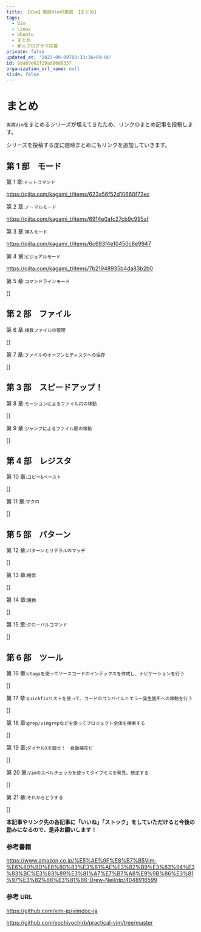 ```yaml
---
title: 【Vim】実践Vimの実践 【まとめ】
tags:
  - Vim
  - Linux
  - Ubuntu
  - まとめ
  - 新人プログラマ応援
private: false
updated_at: '2023-09-09T08:33:36+09:00'
id: 8dab9e62f29ad86d8337
organization_url_name: null
slide: false
---
```


# まとめ

`実践Vim`をまとめるシリーズが増えてきたため、リンクのまとめ記事を投稿します。

シリーズを投稿する度に随時まとめにもリンクを追加していきます。

## 第 1 部　モード

第 1 章:`ドットコマンド`

https://qiita.com/kagami_t/items/623a56f52d10660f72ec

第 2 章:`ノーマルモード`

https://qiita.com/kagami_t/items/6914e0afc27cb9c995af

第 3 章:`挿入モード`

https://qiita.com/kagami_t/items/6c693f4e10450c8e9947

第 4 章:`ビジュアルモード`

https://qiita.com/kagami_t/items/7b21948935b4da83b2b0

第 5 章:`コマンドラインモード`

[]

## 第 2 部　ファイル

第 6 章:`複数ファイルの管理`

[]

第 7 章:`ファイルのオープンとディスクへの保存`

[]

## 第 3 部　スピードアップ！

第 8 章:`モーションによるファイル内の移動`

[]

第 9 章:`ジャンプによるファイル間の移動`

[]

## 第 4 部　レジスタ

第 10 章:`コピー&ペースト`

[]

第 11 章:`マクロ`

[]

## 第 5 部　パターン

第 12 章:`パターンとリテラルのマッチ`

[]

第 13 章:`検索`

[]

第 14 章:`置換`

[]

第 15 章:`グローバルコマンド`

[]

## 第 6 部　ツール

第 16 章:`ctagsを使ってソースコードのインデックスを作成し、ナビゲーションを行う`

[]

第 17 章:`quickfixリストを使って、コードのコンパイルとエラー発生箇所への移動を行う`

[]

第 18 章:`grep/vimgrepなどを使ってプロジェクト全体を検索する`

[]

第 19 章:`ダイヤルXを廻せ！　自動補完だ`

[]

第 20 章:`Vimのスペルチェッカを使ってタイプミスを発見、修正する`

[]

第 21 章:`それからどうする`

[]

**本記事やリンク先の各記事に「いいね」「ストック」をしていただけると今後の励みになるので、是非お願いします！**

### 参考書籍

https://www.amazon.co.jp/%E5%AE%9F%E8%B7%B5Vim-%E6%80%9D%E8%80%83%E3%81%AE%E3%82%B9%E3%83%94%E3%83%BC%E3%83%89%E3%81%A7%E7%B7%A8%E9%9B%86%E3%81%97%E3%82%88%E3%81%86-Drew-Neil/dp/4048916599

### 参考 URL

https://github.com/vim-jp/vimdoc-ja

https://github.com/yochiyochirb/practical-vim/tree/master

